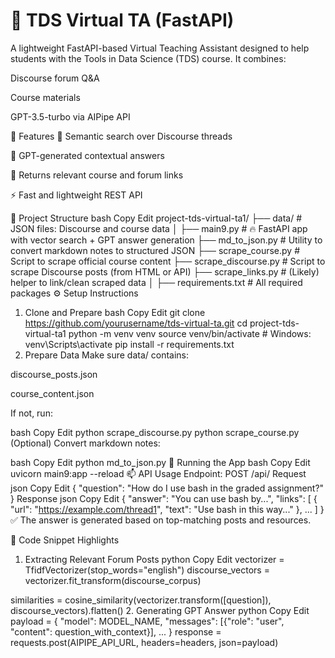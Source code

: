 # 📘 TDS Virtual TA (FastAPI)
A lightweight FastAPI-based Virtual Teaching Assistant designed to help students with the Tools in Data Science (TDS) course. It combines:

Discourse forum Q&A

Course materials

GPT-3.5-turbo via AIPipe API

🔧 Features
📘 Semantic search over Discourse threads

🧠 GPT-generated contextual answers

📎 Returns relevant course and forum links

⚡ Fast and lightweight REST API

📂 Project Structure
bash
Copy
Edit
project-tds-virtual-ta1/
├── data/                      # JSON files: Discourse and course data
│
├── main9.py                  # 🔥 FastAPI app with vector search + GPT answer generation
├── md_to_json.py             # Utility to convert markdown notes to structured JSON
├── scrape_course.py          # Script to scrape official course content
├── scrape_discourse.py       # Script to scrape Discourse posts (from HTML or API)
├── scrape_links.py           # (Likely) helper to link/clean scraped data
│
├── requirements.txt          # All required packages
⚙️ Setup Instructions
1. Clone and Prepare
bash
Copy
Edit
git clone https://github.com/yourusername/tds-virtual-ta.git
cd project-tds-virtual-ta1
python -m venv venv
source venv/bin/activate  # Windows: venv\Scripts\activate
pip install -r requirements.txt
2. Prepare Data
Make sure data/ contains:

discourse_posts.json

course_content.json

If not, run:

bash
Copy
Edit
python scrape_discourse.py
python scrape_course.py
(Optional) Convert markdown notes:

bash
Copy
Edit
python md_to_json.py
🚀 Running the App
bash
Copy
Edit
uvicorn main9:app --reload
📫 API Usage
Endpoint: POST /api/
Request
json
Copy
Edit
{
  "question": "How do I use bash in the graded assignment?"
}
Response
json
Copy
Edit
{
  "answer": "You can use bash by...",
  "links": [
    {
      "url": "https://example.com/thread1",
      "text": "Use bash in this way..."
    },
    ...
  ]
}
✅ The answer is generated based on top-matching posts and resources.

📌 Code Snippet Highlights
1. Extracting Relevant Forum Posts
python
Copy
Edit
vectorizer = TfidfVectorizer(stop_words="english")
discourse_vectors = vectorizer.fit_transform(discourse_corpus)

similarities = cosine_similarity(vectorizer.transform([question]), discourse_vectors).flatten()
2. Generating GPT Answer
python
Copy
Edit
payload = {
  "model": MODEL_NAME,
  "messages": [{"role": "user", "content": question_with_context}],
  ...
}
response = requests.post(AIPIPE_API_URL, headers=headers, json=payload)

